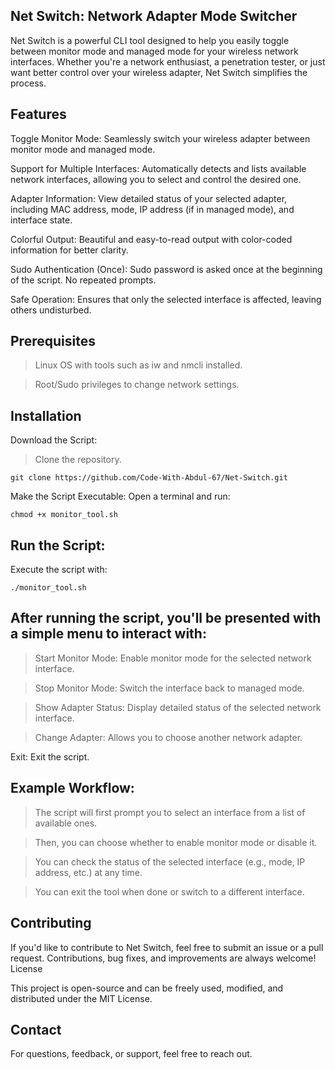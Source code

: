 <h2>Net Switch: Network Adapter Mode Switcher</h2>

<p>Net Switch is a powerful CLI tool designed to help you easily toggle between monitor mode and managed mode for your wireless network interfaces. Whether you're a network enthusiast, a penetration tester, or just want better control over your wireless adapter, Net Switch simplifies the process.</p>

<h2>Features</h2>

<p>Toggle Monitor Mode: Seamlessly switch your wireless adapter between monitor mode and managed mode.</p>

<p>Support for Multiple Interfaces: Automatically detects and lists available network interfaces, allowing you to select and control the desired one.</p>

<p>Adapter Information: View detailed status of your selected adapter, including MAC address, mode, IP address (if in managed mode), and interface state.</p>

<p>Colorful Output: Beautiful and easy-to-read output with color-coded information for better clarity.</p>

<p>Sudo Authentication (Once): Sudo password is asked once at the beginning of the script. No repeated prompts.</p>

<p>Safe Operation: Ensures that only the selected interface is affected, leaving others undisturbed.</p>

<h2>Prerequisites</h2>

> Linux OS with tools such as iw and nmcli installed.

> Root/Sudo privileges to change network settings.

<h2>Installation</h2>

Download the Script:

> Clone the repository.

    git clone https://github.com/Code-With-Abdul-67/Net-Switch.git

Make the Script Executable:
Open a terminal and run:

    chmod +x monitor_tool.sh

<h2>Run the Script:</h2>

Execute the script with:

    ./monitor_tool.sh

<h2>After running the script, you'll be presented with a simple menu to interact with:</h4>

> Start Monitor Mode: Enable monitor mode for the selected network interface.

> Stop Monitor Mode: Switch the interface back to managed mode.

> Show Adapter Status: Display detailed status of the selected network interface.

> Change Adapter: Allows you to choose another network adapter.

Exit: Exit the script.

<h2>Example Workflow:</h2>

> The script will first prompt you to select an interface from a list of available ones.

> Then, you can choose whether to enable monitor mode or disable it.

> You can check the status of the selected interface (e.g., mode, IP address, etc.) at any time.

> You can exit the tool when done or switch to a different interface.

<h2>Contributing</h2>

<p>If you'd like to contribute to Net Switch, feel free to submit an issue or a pull request. Contributions, bug fixes, and improvements are always welcome!
License</p>

<p>This project is open-source and can be freely used, modified, and distributed under the MIT License.</p>

<h2>Contact</h2>

For questions, feedback, or support, feel free to reach out.
